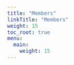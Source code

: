 ```yaml
---
title: "Members"
linkTitle: "Members"
weight: 15
toc_root: true
menu:
  main:
    weight: 15
---
```

